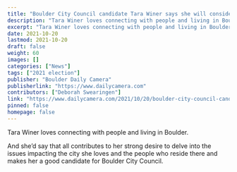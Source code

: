 ```yaml
---
title: "Boulder City Council candidate Tara Winer says she will consider love of community when weighing issues"
description: "Tara Winer loves connecting with people and living in Boulder. And she’d say that all contributes to her strong desire to delve into the issues impacting the city she loves and the people who reside there and makes her a good candidate for Boulder City Council."
excerpt: "Tara Winer loves connecting with people and living in Boulder. And she’d say that all contributes to her strong desire to delve into the issues impacting the city she loves and the people who reside there and makes her a good candidate for Boulder City Council."
date: 2021-10-20
lastmod: 2021-10-20
draft: false
weight: 60
images: []
categories: ["News"]
tags: ["2021 election"]
publisher: "Boulder Daily Camera"
publisherlink: "https://www.dailycamera.com"
contributors: ["Deborah Swearingen"]
link: "https://www.dailycamera.com/2021/10/20/boulder-city-council-candidate-tara-winer-says-she-will-consider-love-of-community-when-weighing-issues/"
pinned: false
homepage: false
---
```


Tara Winer loves connecting with people and living in Boulder.

And she’d say that all contributes to her strong desire to delve into the issues impacting the city she loves and the people who reside there and makes her a good candidate for Boulder City Council.
